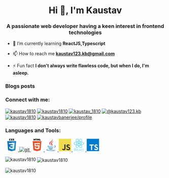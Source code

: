 <h1 align="center">Hi 👋, I'm Kaustav</h1>
<h3 align="center">A passionate web developer having a keen interest in frontend technologies</h3>

- 🌱 I’m currently learning **ReactJS,Typescript**

- 📫 How to reach me **kaustav123.kb@gmail.com**

- ⚡ Fun fact **I don't always write flawless code, but when I do, I'm asleep.**

### Blogs posts
<!-- BLOG-POST-LIST:START -->
<!-- BLOG-POST-LIST:END -->

<h3 align="left">Connect with me:</h3>
<p align="left">
<a href="https://twitter.com/kaustav1810" target="blank"><img align="center" src="https://raw.githubusercontent.com/rahuldkjain/github-profile-readme-generator/master/src/images/icons/Social/twitter.svg" alt="kaustav1810" height="30" width="40" /></a>
<a href="https://linkedin.com/in/kaustav1810" target="blank"><img align="center" src="https://raw.githubusercontent.com/rahuldkjain/github-profile-readme-generator/master/src/images/icons/Social/linked-in-alt.svg" alt="kaustav1810" height="30" width="40" /></a>
<a href="https://instagram.com/kaustav_1810" target="blank"><img align="center" src="https://raw.githubusercontent.com/rahuldkjain/github-profile-readme-generator/master/src/images/icons/Social/instagram.svg" alt="kaustav_1810" height="30" width="40" /></a>
<a href="https://medium.com/@kaustav123.kb" target="blank"><img align="center" src="https://raw.githubusercontent.com/rahuldkjain/github-profile-readme-generator/master/src/images/icons/Social/medium.svg" alt="@kaustav123.kb" height="30" width="40" /></a>
<a href="https://www.leetcode.com/kaustav1810" target="blank"><img align="center" src="https://raw.githubusercontent.com/rahuldkjain/github-profile-readme-generator/master/src/images/icons/Social/leet-code.svg" alt="kaustav1810" height="30" width="40" /></a>
<a href="https://auth.geeksforgeeks.org/user/kaustavbanerjee/profile" target="blank"><img align="center" src="https://raw.githubusercontent.com/rahuldkjain/github-profile-readme-generator/master/src/images/icons/Social/geeks-for-geeks.svg" alt="kaustavbanerjee/profile" height="30" width="40" /></a>
</p>

<h3 align="left">Languages and Tools:</h3>
<p align="left"> <a href="https://www.w3schools.com/css/" target="_blank" rel="noreferrer"> <img src="https://raw.githubusercontent.com/devicons/devicon/master/icons/css3/css3-original-wordmark.svg" alt="css3" width="40" height="40"/> </a> <a href="https://git-scm.com/" target="_blank" rel="noreferrer"> <img src="https://www.vectorlogo.zone/logos/git-scm/git-scm-icon.svg" alt="git" width="40" height="40"/> </a> <a href="https://www.w3.org/html/" target="_blank" rel="noreferrer"> <img src="https://raw.githubusercontent.com/devicons/devicon/master/icons/html5/html5-original-wordmark.svg" alt="html5" width="40" height="40"/> </a> <a href="https://www.java.com" target="_blank" rel="noreferrer"> <img src="https://raw.githubusercontent.com/devicons/devicon/master/icons/java/java-original.svg" alt="java" width="40" height="40"/> </a> <a href="https://developer.mozilla.org/en-US/docs/Web/JavaScript" target="_blank" rel="noreferrer"> <img src="https://raw.githubusercontent.com/devicons/devicon/master/icons/javascript/javascript-original.svg" alt="javascript" width="40" height="40"/> </a> <a href="https://reactjs.org/" target="_blank" rel="noreferrer"> <img src="https://raw.githubusercontent.com/devicons/devicon/master/icons/react/react-original-wordmark.svg" alt="react" width="40" height="40"/> </a> <a href="https://www.typescriptlang.org/" target="_blank" rel="noreferrer"> <img src="https://raw.githubusercontent.com/devicons/devicon/master/icons/typescript/typescript-original.svg" alt="typescript" width="40" height="40"/> </a> </p>

<p><img align="left" src="https://github-readme-stats.vercel.app/api/top-langs?username=kaustav1810&show_icons=true&locale=en&layout=compact" alt="kaustav1810" /></p>

<p>&nbsp;<img align="center" src="https://github-readme-stats.vercel.app/api?username=kaustav1810&show_icons=true&locale=en" alt="kaustav1810" /></p>

<p><img align="center" src="https://github-readme-streak-stats.herokuapp.com/?user=kaustav1810" alt="kaustav1810" /></p>

